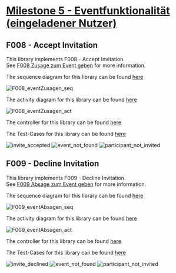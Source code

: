 # [Milestone 5 - Eventfunktionalität (eingeladener Nutzer)](https://github.com/party-time-2/party-time/milestone/5)

## F008 - Accept Invitation

This library implements F008 - Accept Invitation.  
See [F008 Zusage zum Event geben](https://github.com/party-time-2/party-time/issues/8) for more information.

The sequence diagram for this library can be found [here](/docs/F008/F008_eventZusagen_seq.plantuml)

![F008_eventZusagen_seq](/docs/PNG/F008/F008_eventZusagen_seq.png)

The activity diagram for this library can be found [here](/docs/F008/F008_eventZusagen_act.plantuml)

![F008_eventZusagen_act](/docs/PNG/F008/F008_eventZusagen_act.png)

The controller for this library can be found [here](/apps/party-time-backend/src/main/java/com/partytime/api/controller/EventParticipantController.java)

The Test-Cases for this library can be found [here](/apps/party-time-frontend-e2e/src/e2e/invitation.cy.ts)

![invite_accepted](/docs/PNG/F008/Tests/accept-invite%20success%20--%20should%20show%20invite_accepted.png)
![event_not_found](/docs/PNG/F008/Tests/accet-invite%20error%20--%20should%20show%20event_not_found.png)
![participant_not_invited](/docs/PNG/F008/Tests/accet-invite%20error%20--%20should%20show%20participant_not_invited.png)

## F009 - Decline Invitation

This library implements F009 - Decline Invitation.  
See [F009 Absage zum Event geben](https://github.com/party-time-2/party-time/issues/9) for more information.

The sequence diagram for this library can be found [here](/docs/F009/F009_eventAbsagen_seq.plantuml)

![F009_eventAbsagen_seq](/docs/PNG/F009/F009_eventAbsagen_seq.png)

The activity diagram for this library can be found [here](/docs/F009/F009_eventAbsagen_act.plantuml)

![F009_eventAbsagen_act](/docs/PNG/F009/F009_eventAbsagen_act.png)

The controller for this library can be found [here](/apps/party-time-backend/src/main/java/com/partytime/api/controller/EventParticipantController.java)

The Test-Cases for this library can be found [here](/apps/party-time-frontend-e2e/src/e2e/invitation.cy.ts)

![invite_declined](/docs/PNG/F009/Tests/decline-invite%20success%20--%20should%20show%20invite_declined.png)
![event_not_found](/docs/PNG/F009/Tests/decline-invite%20error%20--%20should%20show%20event_not_found.png)
![participant_not_invited](/docs/PNG/F009/Tests/decline-invite%20error%20--%20should%20show%20participant_not_invited.png)
